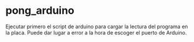 # pong_arduino

Ejecutar primero el script de arduino para cargar la lectura del programa en la placa. Puede dar lugar a error a la hora de escoger el puerto de Arduino.
